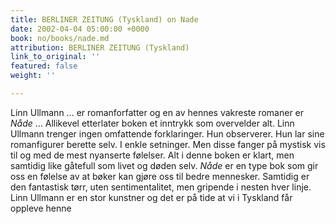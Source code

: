 ```yaml
---
title: BERLINER ZEITUNG (Tyskland) on Nade
date: 2002-04-04 05:00:00 +0000
book: no/books/nade.md
attribution: BERLINER ZEITUNG (Tyskland)
link_to_original: ''
featured: false
weight: ''

---
```

Linn Ullmann … er romanforfatter og en av hennes vakreste romaner er _Nåde_ … Allikevel etterlater boken et inntrykk som overvelder alt. Linn Ullmann trenger ingen omfattende forklaringer. Hun observerer. Hun lar sine romanfigurer berette selv. I enkle setninger. Men disse fanger på mystisk vis til og med de mest nyanserte følelser. Alt i denne boken er klart, men samtidig like gåtefull som livet og døden selv. _Nåde_ er en type bok som gir oss en følelse av at bøker kan gjøre oss til bedre mennesker. Samtidig er den fantastisk tørr, uten sentimentalitet, men gripende i nesten hver linje. Linn Ullmann er en stor kunstner og det er på tide at vi i Tyskland får oppleve henne